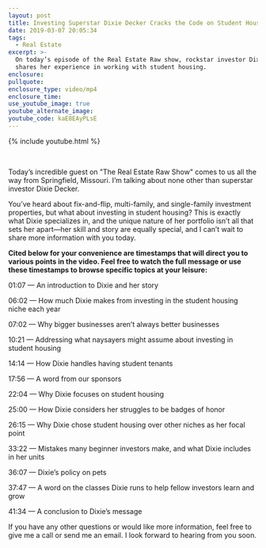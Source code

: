```yaml
---
layout: post
title: Investing Superstar Dixie Decker Cracks the Code on Student Housing
date: 2019-03-07 20:05:34
tags:
  - Real Estate
excerpt: >-
  On today’s episode of the Real Estate Raw show, rockstar investor Dixie Decker
  shares her experience in working with student housing.
enclosure:
pullquote:
enclosure_type: video/mp4
enclosure_time:
use_youtube_image: true
youtube_alternate_image:
youtube_code: kaE8EAyPLsE
---
```


{% include youtube.html %}

&nbsp;

Today’s incredible guest on "The Real Estate Raw Show" comes to us all the way from Springfield, Missouri. I’m talking about none other than superstar investor Dixie Decker.

You’ve heard about fix-and-flip, multi-family, and single-family investment properties, but what about investing in student housing? This is exactly what Dixie specializes in, and the unique nature of her portfolio isn’t all that sets her apart—her skill and story are equally special, and I can’t wait to share more information with you today.

**Cited below for your convenience are timestamps that will direct you to various points in the video. Feel free to watch the full message or use these timestamps to browse specific topics at your leisure:&nbsp;**

01:07 — An introduction to Dixie and her story

06:02 — How much Dixie makes from investing in the student housing niche each year

07:02 — Why bigger businesses aren’t always better businesses

10:21 — Addressing what naysayers might assume about investing in student housing

14:14 — How Dixie handles having student tenants

17:56 — A word from our sponsors

22:04 — Why Dixie focuses on student housing

25:00 — How Dixie considers her struggles to be badges of honor

26:15 — Why Dixie chose student housing over other niches as her focal point

33:22 — Mistakes many beginner investors make, and what Dixie includes in her units

36:07 — Dixie’s policy on pets

37:47 — A word on the classes Dixie runs to help fellow investors learn and grow

41:34 — A conclusion to Dixie’s message

If you have any other questions or would like more information, feel free to give me a call or send me an email. I look forward to hearing from you soon.